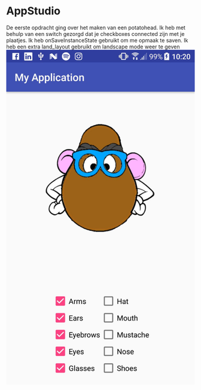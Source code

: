 # AppStudio
De eerste opdracht ging over het maken van een potatohead. Ik heb met behulp van een switch gezorgd dat je checkboxes connected zijn met je plaatjes.
Ik heb onSaveInstanceState gebruikt om me opmaak te saven.
Ik heb een extra land_layout gebruikt om landscape mode weer te geven
![Alt text](/Doc/foto.jpeg?raw=true)

